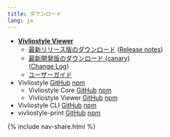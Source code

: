 ```yaml
---
title: ダウンロード
lang: ja
---
```


- [**Vivliostyle Viewer**](https://vivliostyle.org/viewer)
  - [最新リリース版のダウンロード](/downloads/vivliostyle-latest.zip)
    ([Release notes](https://github.com/vivliostyle/vivliostyle/releases/latest))
  - [最新開発版のダウンロード (canary)](https://vivliostyle.github.io/viewer/vivliostyle-canary.zip)  
     ([Change Log](https://github.com/vivliostyle/vivliostyle/tree/master/CHANGELOG.md))
  - [ユーザーガイド](https://vivliostyle.org/ja/docs/uesr-guide)
- Vivliostyle [GitHub](https://github.com/vivliostyle/vivliostyle) [npm](https://www.npmjs.com/org/vivliostyle)
  - Vivliostyle Core [GitHub](https://github.com/vivliostyle/vivliostyle/tree/master/packages/core) [npm](https://www.npmjs.com/package/@vivliostyle/core)
  - Vivliostyle Viewer [GitHub](https://github.com/vivliostyle/vivliostyle/tree/master/packages/viewer) [npm](https://www.npmjs.com/package/@vivliostyle/viewer)
- Vivliostyle CLI [GitHub](https://github.com/vivliostyle/vivliostyle-cli) [npm](https://www.npmjs.com/package/vivliostyle-cli)
- vivliostyle-print [GitHub](https://github.com/vivliostyle/vivliostyle-print) [npm](https://www.npmjs.com/package/vivliostyle-print)

{% include nav-share.html %}
